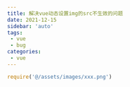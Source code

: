 ```yaml
---
title: 解决vue动态设置img的src不生效的问题
date: 2021-12-15
sidebar: 'auto'
tags:
 - vue
 - bug
categories: 
 - vue
---
```


``` javascript
require('@/assets/images/xxx.png')
```

